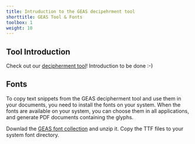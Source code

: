 ```yaml
---
title: Intruduction to the GEAS decipehrment tool
shorttitle: GEAS Tool & Fonts
toolbox: 1
weight: 10
---
```


## Tool Introduction
Check out our [decipherment tool](</tool/>)! Introduction to be done :-)


## Fonts

To copy text snippets from the GEAS decipherment tool and use them in your documents, you need to install the fonts on your system. When the fonts are available on your system, you can choose them in all applications, and generate PDF documents containing the glyphs.

Downlad the [GEAS font collection](/tool/fonts/GEAS-Fonts.zip) and unzip it. Copy the TTF files to your system font directory.